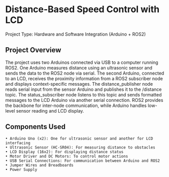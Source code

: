 # Distance-Based Speed Control with LCD 

Project Type: Hardware and Software Integration (Arduino + ROS2)  

## Project Overview

The project uses two Arduinos connected via USB to a computer running ROS2. One Arduino measures distance using an ultrasonic sensor and sends the data to the ROS2 node via serial. The second Arduino, connected to an LCD, receives the proximity information from a ROS2 subscriber node and displays context-specific messages.
The distance_publisher node reads serial input from the sensor Arduino and publishes it to the /distance topic. The status_subscriber node listens to this topic and sends formatted messages to the LCD Arduino via another serial connection.
ROS2 provides the backbone for inter-node communication, while Arduino handles low-level sensor reading and LCD display.


## Components Used

    • Arduino Uno (x2): One for ultrasonic sensor and another for LCD interfacing
    • Ultrasonic Sensor (HC-SR04): For measuring distance to obstacles
    • LCD Display (16x2): For displaying distance status
    • Motor Driver and DC Motors: To control motor actions
    • USB Serial Connections: For communication between Arduino and ROS2
    • Jumper Wires and Breadboards
    • Power Supply

